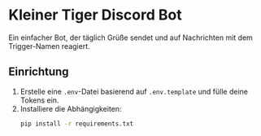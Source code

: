 # Kleiner Tiger Discord Bot

Ein einfacher Bot, der täglich Grüße sendet und auf Nachrichten mit dem Trigger-Namen reagiert.

## Einrichtung

1. Erstelle eine `.env`-Datei basierend auf `.env.template` und fülle deine Tokens ein.
2. Installiere die Abhängigkeiten:
   ```bash
   pip install -r requirements.txt
